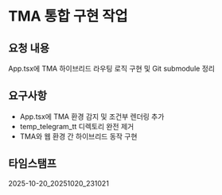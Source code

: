 # TMA 통합 구현 작업

## 요청 내용
App.tsx에 TMA 하이브리드 라우팅 로직 구현 및 Git submodule 정리

## 요구사항
- App.tsx에 TMA 환경 감지 및 조건부 렌더링 추가
- temp_telegram_tt 디렉토리 완전 제거
- TMA와 웹 환경 간 하이브리드 동작 구현

## 타임스탬프
2025-10-20_20251020_231021
